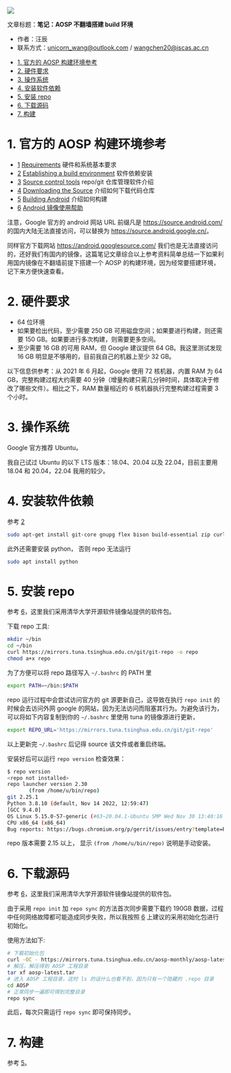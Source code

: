![](./diagrams/android.png)

文章标题：**笔记：AOSP 不翻墙搭建 build 环境**

- 作者：汪辰
- 联系方式：<unicorn_wang@outlook.com> / <wangchen20@iscas.ac.cn>

<!-- TOC -->

- [1. 官方的 AOSP 构建环境参考](#1-官方的-aosp-构建环境参考)
- [2. 硬件要求](#2-硬件要求)
- [3. 操作系统](#3-操作系统)
- [4. 安装软件依赖](#4-安装软件依赖)
- [5. 安装 repo](#5-安装-repo)
- [6. 下载源码](#6-下载源码)
- [7. 构建](#7-构建)

<!-- /TOC -->

# 1. 官方的 AOSP 构建环境参考
- [1] [Requirements][5] 硬件和系统基本要求
- [2] [Establishing a build environment][1] 软件依赖安装
- [3] [Source control tools][2] repo/git 仓库管理软件介绍
- [4] [Downloading the Source][3] 介绍如何下载代码仓库
- [5] [Building Android][4] 介绍如何构建
- [6] [Android 镜像使用帮助][6]

注意，Google 官方的 android 网站 URL 前缀凡是 <https://source.android.com/> 的国内大陆无法直接访问，可以替换为 <https://source.android.google.cn/>。

同样官方下载网站 <https://android.googlesource.com/> 我们也是无法直接访问的，还好我们有国内的镜像，这篇笔记文章综合以上参考资料简单总结一下如果利用国内镜像在不翻墙前提下搭建一个 AOSP 的构建环境，因为经常要搭建环境，记下来方便快速查看。

# 2. 硬件要求

- 64 位环境
- 如果要检出代码，至少需要 250 GB 可用磁盘空间；如果要进行构建，则还需要 150 GB。如果要进行多次构建，则需要更多空间。
- 至少需要 16 GB 的可用 RAM，但 Google 建议提供 64 GB。我这里测试发现 16 GB 明显是不够用的，目前我自己的机器上至少 32 GB。

以下信息供参考：从 2021 年 6 月起，Google 使用 72 核机器，内置 RAM 为 64 GB，完整构建过程大约需要 40 分钟（增量构建只需几分钟时间，具体取决于修改了哪些文件）。相比之下，RAM 数量相近的 6 核机器执行完整构建过程需要 3 个小时。

# 3. 操作系统

Google 官方推荐 Ubuntu。

我自己试过 Ubuntu 的以下 LTS 版本：18.04、20.04 以及 22.04，目前主要用 18.04 和 20.04，22.04 我用的较少。

# 4. 安装软件依赖

参考 [2]

```bash
sudo apt-get install git-core gnupg flex bison build-essential zip curl zlib1g-dev gcc-multilib g++-multilib libc6-dev-i386 libncurses5 lib32ncurses5-dev x11proto-core-dev libx11-dev lib32z1-dev libgl1-mesa-dev libxml2-utils xsltproc unzip fontconfig
```

此外还需要安装 python， 否则 repo 无法运行

```bash
sudo apt install python
```

# 5. 安装 repo

参考 [6]，这里我们采用清华大学开源软件镜像站提供的软件包。

下载 repo 工具:

```bash
mkdir ~/bin
cd ~/bin
curl https://mirrors.tuna.tsinghua.edu.cn/git/git-repo -o repo
chmod a+x repo
```

为了方便可以将 repo 路径写入 `~/.bashrc` 的 PATH 里

```bash
export PATH=~/bin:$PATH
```

repo 运行过程中会尝试访问官方的 git 源更新自己，这导致在执行 `repo init` 的时候会去访问外网 google 的网站，因为无法访问而阻塞其行为。为避免该行为，可以将如下内容复制到你的 `~/.bashrc` 里使用 tuna 的镜像源进行更新，
```bash
export REPO_URL='https://mirrors.tuna.tsinghua.edu.cn/git/git-repo'
```

以上更新完 `~/.bashrc` 后记得 source 该文件或者重启终端。

安装好后可以运行 `repo version` 检查效果：

```bash
$ repo version
<repo not installed>
repo launcher version 2.30
       (from /home/u/bin/repo)
git 2.25.1
Python 3.8.10 (default, Nov 14 2022, 12:59:47) 
[GCC 9.4.0]
OS Linux 5.15.0-57-generic (#63~20.04.1-Ubuntu SMP Wed Nov 30 13:40:16 UTC 2022)
CPU x86_64 (x86_64)
Bug reports: https://bugs.chromium.org/p/gerrit/issues/entry?template=Repo+tool+issue
```

repo 版本需要 2.15 以上， 显示 `(from /home/u/bin/repo)` 说明是手动安装。

# 6. 下载源码

参考 [6]，这里我们采用清华大学开源软件镜像站提供的软件包。

由于采用 `repo init` 加 `repo sync` 的方法首次同步需要下载约 190GB 数据，过程中任何网络故障都可能造成同步失败，所以我按照 [6] 上建议的采用初始化包进行初始化。

使用方法如下:

```bash
# 下载初始化包
curl -OC - https://mirrors.tuna.tsinghua.edu.cn/aosp-monthly/aosp-latest.tar 
# 解压，解压得到 AOSP 工程目录
tar xf aosp-latest.tar
# 进入 AOSP 工程目录，这时 ls 的话什么也看不到，因为只有一个隐藏的 .repo 目录
cd AOSP
# 正常同步一遍即可得到完整目录
repo sync 
```
此后，每次只需运行 `repo sync` 即可保持同步。 

# 7. 构建

参考 [5]。


[1]:https://source.android.com/docs/setup/start/initializing
[2]:https://source.android.com/docs/setup/download
[3]:https://source.android.com/docs/setup/download/downloading
[4]:https://source.android.com/docs/setup/build/building
[5]:https://source.android.com/docs/setup/start/requirements
[6]:https://mirrors.tuna.tsinghua.edu.cn/help/AOSP/
